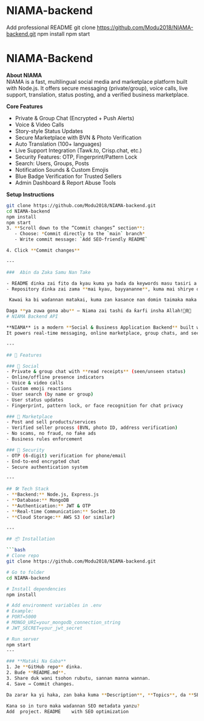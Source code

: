 # NIAMA-backend
Add professional README
git clone https://github.com/Modu2018/NIAMA-backend.git
npm install
npm start
# NIAMA-Backend

**About NIAMA**  
NIAMA is a fast, multilingual social media and marketplace platform built with Node.js. It offers secure messaging (private/group), voice calls, live support, translation, status posting, and a verified business marketplace.

**Core Features**  
-  Private & Group Chat (Encrypted + Push Alerts)  
-  Voice & Video Calls  
-  Story-style Status Updates  
-  Secure Marketplace with BVN & Photo Verification  
-  Auto Translation (100+ languages)  
-  Live Support Integration (Tawk.to, Crisp.chat, etc.)  
-  Security Features: OTP, Fingerprint/Pattern Lock  
-  Search: Users, Groups, Posts  
-  Notification Sounds & Custom Emojis  
-  Blue Badge Verification for Trusted Sellers  
-  Admin Dashboard & Report Abuse Tools

**Setup Instructions**  
```bash
git clone https://github.com/Modu2018/NIAMA-backend.git
cd NIAMA-backend
npm install
npm start
3. **Scroll down to the “Commit changes” section**:  
   - Choose: *Commit directly to the `main` branch*  
   - Write commit message: `Add SEO-friendly README`

4. Click **Commit changes**

---

###  Abin da Zaka Samu Nan Take

- README ɗinka zai fito da kyau kuma ya haɗa da keywords masu tasiri a GitHub SEO.  
- Repository ɗinka zai zama **mai kyau, bayyananne**, kuma mai shirye don **release** da **public launch**.

 Kawai ka bi waɗannan matakai, kuma zan kasance nan domin taimaka maka gaba ɗaya — daga Play Store optimization, link sharing, har kallon user metrics daga dashboard.

Daga **ya zuwa gona abu** — Niama zai tashi da ƙarfi insha Allah!0
# NIAMA Backend API

**NIAMA** is a modern **Social & Business Application Backend** built with Node.js, Express, and MongoDB.  
It powers real-time messaging, online marketplace, group chats, and secure business transactions — all in one platform.

---

## 🚀 Features

### 🔹 Social
- Private & group chat with **read receipts** (seen/unseen status)
- Online/offline presence indicators
- Voice & video calls
- Custom emoji reactions
- User search (by name or group)
- User status updates
- Fingerprint, pattern lock, or face recognition for chat privacy

### 🔹 Marketplace
- Post and sell products/services
- Verified seller process (BVN, photo ID, address verification)
- No scams, no fraud, no fake ads
- Business rules enforcement

### 🔹 Security
- OTP (6-digit) verification for phone/email  
- End-to-end encrypted chat  
- Secure authentication system  

---

## 🛠️ Tech Stack
- **Backend:** Node.js, Express.js
- **Database:** MongoDB
- **Authentication:** JWT & OTP
- **Real-time Communication:** Socket.IO
- **Cloud Storage:** AWS S3 (or similar)

---

## 📦 Installation

```bash
# Clone repo
git clone https://github.com/Modu2018/NIAMA-backend.git

# Go to folder
cd NIAMA-backend

# Install dependencies
npm install

# Add environment variables in .env
# Example:
# PORT=5000
# MONGO_URI=your_mongodb_connection_string
# JWT_SECRET=your_jwt_secret

# Run server
npm start
---

### **Mataki Na Gaba**
1. Je **GitHub repo** ɗinka.  
2. Buɗe **README.md**.  
3. Share duk wani tsohon rubutu, sannan manna wannan.  
4. Save → Commit changes.  

Da zarar ka yi haka, zan baka kuma **Description**, **Topics**, da **SEO metadata** da zaka saka a GitHub settings don duniya ta fara ganin app ɗinka.

Kana so in turo maka waɗannan SEO metadata yanzu?
Add  project. README    with SEO optimization 
